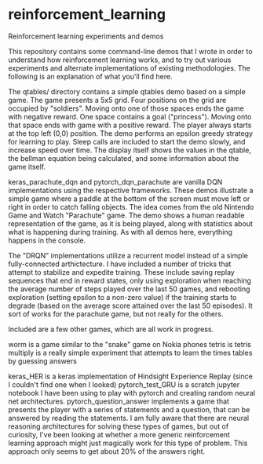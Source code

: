 # reinforcement_learning
Reinforcement learning experiments and demos

This repository contains some command-line demos that I wrote in order to understand how reinforcement learning works, and to try out various experiments and alternate implementations of existing methodologies. The following is an explanation of what you'll find here.

The qtables/ directory contains a simple qtables demo based on a simple game. The game presents a 5x5 grid. Four positions on the grid are occupied by "soldiers". Moving onto one of those spaces ends the game with negative reward. One space contains a goal ("princess"). Moving onto that space ends with game with a positive reward. The player always starts at the top left (0,0) position. The demo performs an epsilon greedy strategy for learning to play. Sleep calls are included to start the demo slowly, and increase speed over time. The display itself shows the values in the qtable, the bellman equation being calculated, and some information about the game itself.

keras_parachute_dqn and pytorch_dqn_parachute are vanilla DQN implementations using the respective frameworks. These demos illustrate a simple game where a paddle at the bottom of the screen must move left or right in order to catch falling objects. The idea comes from the old Nintendo Game and Watch "Parachute" game. The demo shows a human readable representation of the game, as it is being played, along with statistics about what is happening during training. As with all demos here, everything happens in the console.

The "DRQN" implementations utilize a recurrent model instead of a simple fully-connected arthictecture. I have included a number of tricks that attempt to stabilize and expedite training. These include saving replay sequences that end in reward states, only using exploration when reaching the average number of steps played over the last 50 games, and rebooting exploration (setting epsilon to a non-zero value) if the training starts to degrade (based on the average score attained over the last 50 episodes). It sort of works for the parachute game, but not really for the others.

Included are a few other games, which are all work in progress.

worm is a game similar to the "snake" game on Nokia phones
tetris is tetris
multiply is a really simple experiment that attempts to learn the times tables by guessing answers

keras_HER is a keras implementation of Hindsight Experience Replay (since I couldn't find one when I looked)
pytorch_test_GRU is a scratch jupyter notebook I have been using to play with pytorch and creating random neural net architectures.
pytorch_question_answer implements a game that presents the player with a series of statements and a question, that can be answered by reading the statements. I am fully aware that there are neural reasoning architectures for solving these types of games, but out of curiosity, I've been looking at whether a more generic reinforcement learning approach might just magically work for this type of problem. This approach only seems to get about 20% of the answers right.

